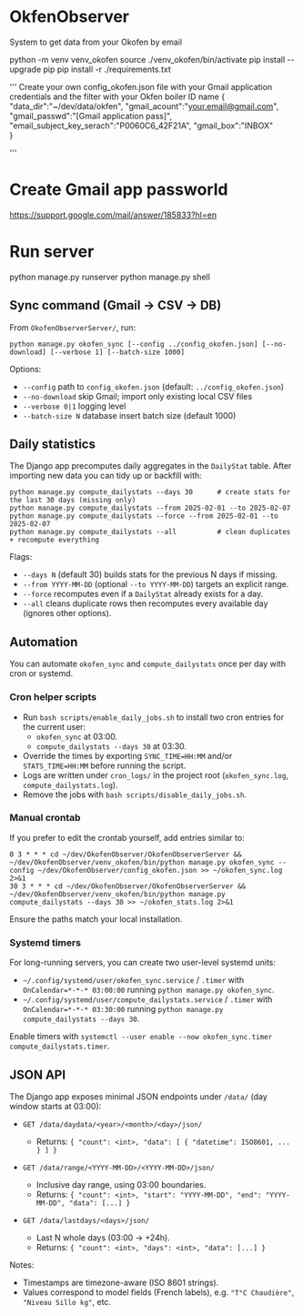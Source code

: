 # OkfenObserver
System to get data from your Okofen by email


python -m venv venv_okofen
source ./venv_okofen/bin/activate
pip install --upgrade pip
pip install -r ./requirements.txt



'''
Create your own config_okofen.json file with your Gmail application credentials and the filter with your Okfen boiler ID name
{
    "data_dir":"~/dev/data/okfen",
    "gmail_acount":"your.email@gmail.com",
    "gmail_passwd":"[Gmail application pass]",
    "email_subject_key_serach":"P0060C6_42F21A",
    "gmail_box":"INBOX"    
}

'''

# Create Gmail app passworld

https://support.google.com/mail/answer/185833?hl=en


# Run server
python manage.py runserver
python manage.py shell

## Sync command (Gmail → CSV → DB)

From `OkofenObserverServer/`, run:

```
python manage.py okofen_sync [--config ../config_okofen.json] [--no-download] [--verbose 1] [--batch-size 1000]
```

Options:
- `--config` path to `config_okofen.json` (default: `../config_okofen.json`)
- `--no-download` skip Gmail; import only existing local CSV files
- `--verbose 0|1` logging level
- `--batch-size N` database insert batch size (default 1000)

## Daily statistics

The Django app precomputes daily aggregates in the `DailyStat` table. After importing new data you can tidy up or backfill with:

```
python manage.py compute_dailystats --days 30      # create stats for the last 30 days (missing only)
python manage.py compute_dailystats --from 2025-02-01 --to 2025-02-07
python manage.py compute_dailystats --force --from 2025-02-01 --to 2025-02-07
python manage.py compute_dailystats --all          # clean duplicates + recompute everything
```

Flags:
- `--days N` (default 30) builds stats for the previous N days if missing.
- `--from YYYY-MM-DD` (optional `--to YYYY-MM-DD`) targets an explicit range.
- `--force` recomputes even if a `DailyStat` already exists for a day.
- `--all` cleans duplicate rows then recomputes every available day (ignores other options).

## Automation

You can automate `okofen_sync` and `compute_dailystats` once per day with cron or systemd.

### Cron helper scripts

- Run `bash scripts/enable_daily_jobs.sh` to install two cron entries for the current user:
  - `okofen_sync` at 03:00.
  - `compute_dailystats --days 30` at 03:30.
- Override the times by exporting `SYNC_TIME=HH:MM` and/or `STATS_TIME=HH:MM` before running the script.
- Logs are written under `cron_logs/` in the project root (`okofen_sync.log`, `compute_dailystats.log`).
- Remove the jobs with `bash scripts/disable_daily_jobs.sh`.

### Manual crontab

If you prefer to edit the crontab yourself, add entries similar to:

```
0 3 * * * cd ~/dev/OkofenObserver/OkofenObserverServer && ~/dev/OkofenObserver/venv_okofen/bin/python manage.py okofen_sync --config ~/dev/OkofenObserver/config_okofen.json >> ~/okofen_sync.log 2>&1
30 3 * * * cd ~/dev/OkofenObserver/OkofenObserverServer && ~/dev/OkofenObserver/venv_okofen/bin/python manage.py compute_dailystats --days 30 >> ~/okofen_stats.log 2>&1
```

Ensure the paths match your local installation.

### Systemd timers

For long-running servers, you can create two user-level systemd units:

- `~/.config/systemd/user/okofen_sync.service` / `.timer` with `OnCalendar=*-*-* 03:00:00` running `python manage.py okofen_sync`.
- `~/.config/systemd/user/compute_dailystats.service` / `.timer` with `OnCalendar=*-*-* 03:30:00` running `python manage.py compute_dailystats --days 30`.

Enable timers with `systemctl --user enable --now okofen_sync.timer compute_dailystats.timer`.

## JSON API

The Django app exposes minimal JSON endpoints under `/data/` (day window starts at 03:00):

- `GET /data/daydata/<year>/<month>/<day>/json/`
  - Returns: `{ "count": <int>, "data": [ { "datetime": ISO8601, ... } ] }`

- `GET /data/range/<YYYY-MM-DD>/<YYYY-MM-DD>/json/`
  - Inclusive day range, using 03:00 boundaries.
  - Returns: `{ "count": <int>, "start": "YYYY-MM-DD", "end": "YYYY-MM-DD", "data": [...] }`

- `GET /data/lastdays/<days>/json/`
  - Last N whole days (03:00 → +24h).
  - Returns: `{ "count": <int>, "days": <int>, "data": [...] }`

Notes:
- Timestamps are timezone-aware (ISO 8601 strings).
- Values correspond to model fields (French labels), e.g. `"T°C Chaudière"`, `"Niveau Sillo kg"`, etc.
